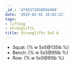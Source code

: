 ```yaml
---
_id_: '4745373018056460'
date: '2019-02-01 16:02:22'
tags:
- lifting
- stronglifts
title: Stronglifts 5x5 A
---
```


- Squat:    {% w 5x5@135lb %}
- Bench:    {% w 5x5@95lb %}
- Row:      {% w 5x5@95lb %}
